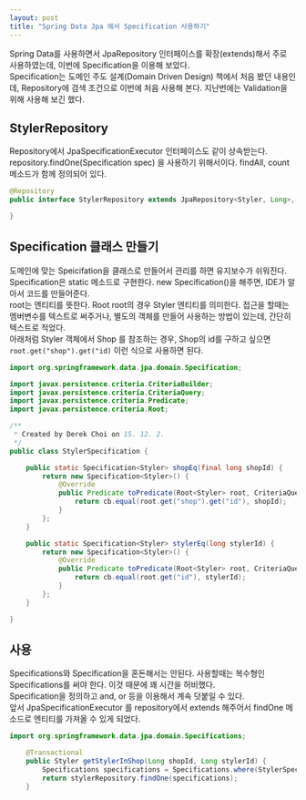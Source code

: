 ```yaml
---
layout: post
title: "Spring Data Jpa 에서 Specification 사용하기"
---
```

Spring Data를 사용하면서 JpaRepository 인터페이스를 확장(extends)해서 주로 사용하였는데,
이번에 Specification을 이용해 보았다.  
Specification는 도메인 주도 설계(Domain Driven Design) 책에서 처음 봤던 내용인데, Repository에 검색 조건으로 이번에 처음 사용해 본다. 지난번에는 Validation을 위해 사용해 보긴 했다.


## StylerRepository
Repository에서 JpaSpecificationExecutor 인터페이스도 같이 상속받는다.  
repository.findOne(Specification spec) 을 사용하기 위해서이다. findAll, count 메소드가 함께 정의되어 있다.

```java
@Repository
public interface StylerRepository extends JpaRepository<Styler, Long>, JpaSpecificationExecutor<Styler> {

}
```

## Specification 클래스 만들기
도메인에 맞는 Speicifation을 클래스로 만들어서 관리를 하면 유지보수가 쉬워진다.
Specification은 static 메소드로 구현한다.
new Specification()을 해주면, IDE가 알아서 코드를 만들어준다.  
root는 엔티티를 뜻한다. Root<Styler> root의 경우 Styler 엔티티를 의미한다.
접근을 할때는 멤버변수를 텍스트로 써주거나, 별도의 객체를 만들어 사용하는 방법이 있는데, 간단히 텍스트로 적었다.  
아래처럼 Styler 객체에서 Shop 를 참조하는 경우, Shop의 id를 구하고 싶으면 `root.get("shop").get("id)` 이런 식으로 사용하면 된다.

```java
import org.springframework.data.jpa.domain.Specification;

import javax.persistence.criteria.CriteriaBuilder;
import javax.persistence.criteria.CriteriaQuery;
import javax.persistence.criteria.Predicate;
import javax.persistence.criteria.Root;

/**
 * Created by Derek Choi on 15. 12. 2.
 */
public class StylerSpecification {

    public static Specification<Styler> shopEq(final long shopId) {
        return new Specification<Styler>() {
            @Override
            public Predicate toPredicate(Root<Styler> root, CriteriaQuery<?> query, CriteriaBuilder cb) {
                return cb.equal(root.get("shop").get("id"), shopId);
            }
        };
    }

    public static Specification<Styler> stylerEq(long stylerId) {
        return new Specification<Styler>() {
            @Override
            public Predicate toPredicate(Root<Styler> root, CriteriaQuery<?> query, CriteriaBuilder cb) {
                return cb.equal(root.get("id"), stylerId);
            }
        };
    }

}

```

## 사용
Specifications와 Specification을 혼돈해서는 안된다. 사용할때는 복수형인 Specifications를 써야 한다. 이것 때문에 꽤 시간을 허비했다.  
Specification을 정의하고 and, or 등을 이용해서 계속 덧붙일 수 있다.  
앞서 JpaSpecificationExecutor 를 repository에서 extends 해주어서 findOne 메소드로 엔티티를 가져올 수 있게 되었다.

```java
import org.springframework.data.jpa.domain.Specifications;

    @Transactional
    public Styler getStylerInShop(Long shopId, Long stylerId) {
        Specifications specifications = Specifications.where(StylerSpecification.shopEq(shopId)).and(StylerSpecification.stylerEq(stylerId));
        return stylerRepository.findOne(specifications);
    }
```
